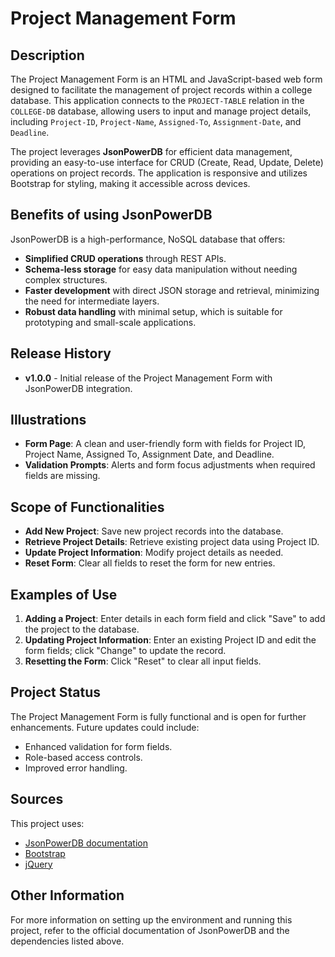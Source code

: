# Project Management Form

## Description
The Project Management Form is an HTML and JavaScript-based web form designed to facilitate the management of project records within a college database. This application connects to the `PROJECT-TABLE` relation in the `COLLEGE-DB` database, allowing users to input and manage project details, including `Project-ID`, `Project-Name`, `Assigned-To`, `Assignment-Date`, and `Deadline`.

The project leverages **JsonPowerDB** for efficient data management, providing an easy-to-use interface for CRUD (Create, Read, Update, Delete) operations on project records. The application is responsive and utilizes Bootstrap for styling, making it accessible across devices.

## Benefits of using JsonPowerDB
JsonPowerDB is a high-performance, NoSQL database that offers:
- **Simplified CRUD operations** through REST APIs.
- **Schema-less storage** for easy data manipulation without needing complex structures.
- **Faster development** with direct JSON storage and retrieval, minimizing the need for intermediate layers.
- **Robust data handling** with minimal setup, which is suitable for prototyping and small-scale applications.

## Release History
- **v1.0.0** - Initial release of the Project Management Form with JsonPowerDB integration.

## Illustrations
- **Form Page**: A clean and user-friendly form with fields for Project ID, Project Name, Assigned To, Assignment Date, and Deadline.
- **Validation Prompts**: Alerts and form focus adjustments when required fields are missing.

## Scope of Functionalities
- **Add New Project**: Save new project records into the database.
- **Retrieve Project Details**: Retrieve existing project data using Project ID.
- **Update Project Information**: Modify project details as needed.
- **Reset Form**: Clear all fields to reset the form for new entries.

## Examples of Use
1. **Adding a Project**: Enter details in each form field and click "Save" to add the project to the database.
2. **Updating Project Information**: Enter an existing Project ID and edit the form fields; click "Change" to update the record.
3. **Resetting the Form**: Click "Reset" to clear all input fields.

## Project Status
The Project Management Form is fully functional and is open for further enhancements. Future updates could include:
- Enhanced validation for form fields.
- Role-based access controls.
- Improved error handling.

## Sources
This project uses:
- [JsonPowerDB documentation](http://api.login2explore.com)
- [Bootstrap](https://getbootstrap.com/)
- [jQuery](https://jquery.com/)

## Other Information
For more information on setting up the environment and running this project, refer to the official documentation of JsonPowerDB and the dependencies listed above.
